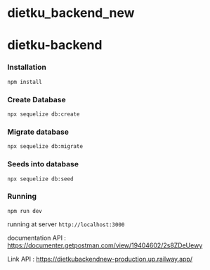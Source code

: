 # dietku_backend_new

# dietku-backend
### Installation
```
npm install
```

### Create Database
```
npx sequelize db:create
```

### Migrate database
```
npx sequelize db:migrate
```

### Seeds into database
```
npx sequelize db:seed
```

### Running
```
npm run dev
```
running at server ```http://localhost:3000```

documentation API : https://documenter.getpostman.com/view/19404602/2s8ZDeUewy

Link API : https://dietkubackendnew-production.up.railway.app/
